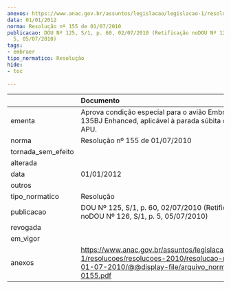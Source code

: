 ```yaml
---
anexos: https://www.anac.gov.br/assuntos/legislacao/legislacao-1/resolucoes/resolucoes-2010/resolucao-no-155-de-01-07-2010/@@display-file/arquivo_norma/A2010-0155.pdf
data: 01/01/2012
norma: Resolução nº 155 de 01/07/2010
publicacao: DOU Nº 125, S/1, p. 60, 02/07/2010 (Retificação noDOU Nº 126, S/1, p.
  5, 05/07/2010)
tags:
- embraer
tipo_normatico: Resolução
hide: 
- toc 
 
---
```


|                    | Documento                                                                                                                                                      |
|:-------------------|:---------------------------------------------------------------------------------------------------------------------------------------------------------------|
| ementa             | Aprova condição especial para o avião Embraer EMB-135BJ Enhanced, aplicável à parada súbita de motor e APU.                                                    |
| norma              | Resolução nº 155 de 01/07/2010                                                                                                                                 |
| tornada_sem_efeito |                                                                                                                                                                |
| alterada           |                                                                                                                                                                |
| data               | 01/01/2012                                                                                                                                                     |
| outros             |                                                                                                                                                                |
| tipo_normatico     | Resolução                                                                                                                                                      |
| publicacao         | DOU Nº 125, S/1, p. 60, 02/07/2010 (Retificação noDOU Nº 126, S/1, p. 5, 05/07/2010)                                                                           |
| revogada           |                                                                                                                                                                |
| em_vigor           |                                                                                                                                                                |
| anexos             | https://www.anac.gov.br/assuntos/legislacao/legislacao-1/resolucoes/resolucoes-2010/resolucao-no-155-de-01-07-2010/@@display-file/arquivo_norma/A2010-0155.pdf |